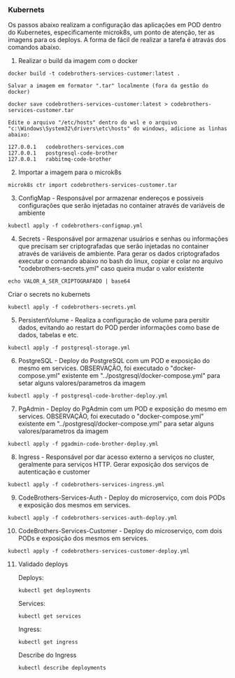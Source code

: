 ### Kubernets

Os passos abaixo realizam a configuração das aplicações em POD dentro do Kubernetes, especificamente microk8s, um ponto de atenção, ter as imagens para os deploys. A forma de fácil de realizar a tarefa é atravás dos comandos abaixo.

1. Realizar o build da imagem com o docker

```
docker build -t codebrothers-services-customer:latest .
```

    Salvar a imagem em formator ".tar" localmente (fora da gestão do docker) 

```
docker save codebrothers-services-customer:latest > codebrothers-services-customer.tar
```

    Edite o arquivo "/etc/hosts" dentro do wsl e o arquivo 
    "c:\Windows\System32\drivers\etc\hosts" do windows, adicione as linhas abaixo:

```
127.0.0.1   codebrothers-services.com
127.0.0.1   postgresql-code-brother
127.0.0.1   rabbitmq-code-brother
``` 

2. Importar a imagem para o microk8s

```
microk8s ctr import codebrothers-services-customer.tar
```

3. ConfigMap - Responsável por armazenar endereços e possiveis configurações que serão injetadas no container através de variáveis de ambiente

```
kubectl apply -f codebrothers-configmap.yml
```

4. Secrets - Responsável por armazenar usuários e senhas ou informações que precisam ser criptografadas que serão injetadas no container através de variáveis de ambiente. Para gerar os dados criptografados executar o comando abaixo no bash do linux, copiar e colar no arquivo "codebrothers-secrets.yml" caso queira mudar o valor existente 

```
echo VALOR_A_SER_CRIPTOGRAFADO | base64
```

Criar o secrets no kubernets

```
kubectl apply -f codebrothers-secrets.yml
```

5. PersistentVolume - Realiza a configuração de volume para persitir dados, evitando ao restart do POD perder informações como base de dados, tabelas e etc.

```
kubectl apply -f postgresql-storage.yml
```

6. PostgreSQL - Deploy do PostgreSQL com um POD e exposição do mesmo em services. OBSERVAÇÃO, foi executado o "docker-compose.yml" existente em "../postgresql/docker-compose.yml" para setar alguns valores/parametros da imagem

```
kubectl apply -f postgresql-code-brother-deploy.yml
```

7. PgAdmin - Deploy do PgAdmin com um POD e exposição do mesmo em services. OBSERVAÇÃO, foi executado o "docker-compose.yml" existente em "../postgresql/docker-compose.yml" para setar alguns valores/parametros da imagem

```
kubectl apply -f pgadmin-code-brother-deploy.yml
```

8. Ingress - Responsável por dar acesso externo a serviços no cluster, geralmente para serviços HTTP. Gerar exposição dos serviços de autenticação e customer

```
kubectl apply -f codebrothers-services-ingress.yml
```

9. CodeBrothers-Services-Auth - Deploy do microserviço, com dois PODs e exposição dos mesmos em services. 

```
kubectl apply -f codebrothers-services-auth-deploy.yml
```

10. CodeBrothers-Services-Customer - Deploy do microserviço, com dois PODs e exposição dos mesmos em services. 

```
kubectl apply -f codebrothers-services-customer-deploy.yml
```

11. Validado deploys

    Deploys:

    ```
    kubectl get deployments
    ```

    Services:

    ```
    kubectl get services
    ```

    Ingress:

    ```
    kubectl get ingress
    ```

    Describe do Ingress

    ```
    kubectl describe deployments
    ```